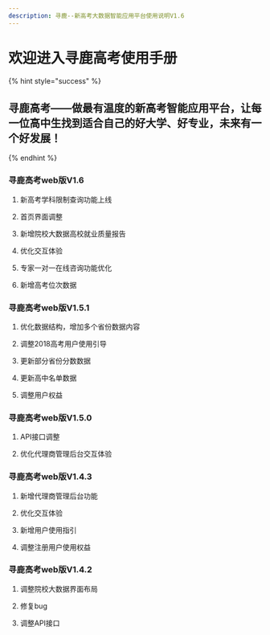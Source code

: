 ```yaml
---
description: 寻鹿--新高考大数据智能应用平台使用说明V1.6
---
```


# 欢迎进入寻鹿高考使用手册



{% hint style="success" %}
## 寻鹿高考——做最有温度的新高考智能应用平台，让每一位高中生找到适合自己的好大学、好专业，未来有一个好发展！
{% endhint %}

###  寻鹿高考web版V1.6

1. 新高考学科限制查询功能上线

2. 首页界面调整

3. 新增院校大数据高校就业质量报告

4. 优化交互体验

5. 专家一对一在线咨询功能优化

6. 新增高考位次数据

###  寻鹿高考web版V1.5.1

1. 优化数据结构，增加多个省份数据内容

2. 调整2018高考用户使用引导

3. 更新部分省份分数数据

4. 更新高中名单数据

5. 调整用户权益

###  寻鹿高考web版V1.5.0

1. API接口调整

2. 优化代理商管理后台交互体验

###  寻鹿高考web版V1.4.3

1. 新增代理商管理后台功能

2. 优化交互体验

3. 新增用户使用指引

4. 调整注册用户使用权益

###  寻鹿高考web版V1.4.2

1. 调整院校大数据界面布局

2. 修复bug

3. 调整API接口



